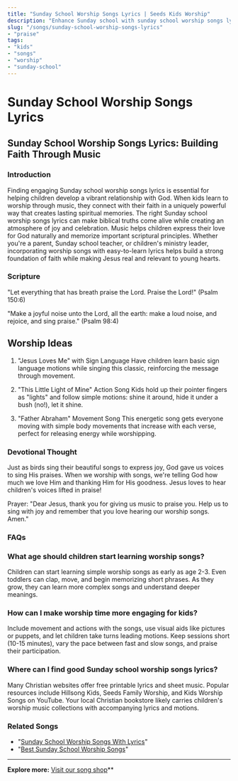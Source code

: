 ```yaml
---
title: "Sunday School Worship Songs Lyrics | Seeds Kids Worship"
description: "Enhance Sunday school with sunday school worship songs lyrics that teach faith through music. Educational worship resources for children."
slug: "/songs/sunday-school-worship-songs-lyrics"
- "praise"
tags:
- "kids"
- "songs"
- "worship"
- "sunday-school"
---
```


# Sunday School Worship Songs Lyrics

## Sunday School Worship Songs Lyrics: Building Faith Through Music

### Introduction
Finding engaging Sunday school worship songs lyrics is essential for helping children develop a vibrant relationship with God. When kids learn to worship through music, they connect with their faith in a uniquely powerful way that creates lasting spiritual memories. The right Sunday school worship songs lyrics can make biblical truths come alive while creating an atmosphere of joy and celebration. Music helps children express their love for God naturally and memorize important scriptural principles. Whether you're a parent, Sunday school teacher, or children's ministry leader, incorporating worship songs with easy-to-learn lyrics helps build a strong foundation of faith while making Jesus real and relevant to young hearts.

### Scripture
"Let everything that has breath praise the Lord. Praise the Lord!" (Psalm 150:6)

"Make a joyful noise unto the Lord, all the earth: make a loud noise, and rejoice, and sing praise." (Psalm 98:4)

## Worship Ideas
1. "Jesus Loves Me" with Sign Language
Have children learn basic sign language motions while singing this classic, reinforcing the message through movement.

2. "This Little Light of Mine" Action Song
Kids hold up their pointer fingers as "lights" and follow simple motions: shine it around, hide it under a bush (no!), let it shine.

3. "Father Abraham" Movement Song
This energetic song gets everyone moving with simple body movements that increase with each verse, perfect for releasing energy while worshipping.

### Devotional Thought
Just as birds sing their beautiful songs to express joy, God gave us voices to sing His praises. When we worship with songs, we're telling God how much we love Him and thanking Him for His goodness. Jesus loves to hear children's voices lifted in praise!

Prayer: "Dear Jesus, thank you for giving us music to praise you. Help us to sing with joy and remember that you love hearing our worship songs. Amen."

### FAQs

### What age should children start learning worship songs?
Children can start learning simple worship songs as early as age 2-3. Even toddlers can clap, move, and begin memorizing short phrases. As they grow, they can learn more complex songs and understand deeper meanings.

### How can I make worship time more engaging for kids?
Include movement and actions with the songs, use visual aids like pictures or puppets, and let children take turns leading motions. Keep sessions short (10-15 minutes), vary the pace between fast and slow songs, and praise their participation.

### Where can I find good Sunday school worship songs lyrics?
Many Christian websites offer free printable lyrics and sheet music. Popular resources include Hillsong Kids, Seeds Family Worship, and Kids Worship Songs on YouTube. Your local Christian bookstore likely carries children's worship music collections with accompanying lyrics and motions.

### Related Songs

- "[Sunday School Worship Songs With Lyrics](/songs/sunday-school-worship-songs-with-lyrics/)"
- "[Best Sunday School Worship Songs](/songs/best-sunday-school-worship-songs/)"

---

**Explore more:** [Visit our song shop](https://seedskidsworship.com/shop)**

<!-- Schema Markup -->
<script type="application/ld+json">
{
  "@context": "https://schema.org",
  "@type": "MusicRecording",
  "name": "Sunday School Worship Songs Lyrics",
  "byArtist": {
    "@type": "MusicGroup",
    "name": "Seeds Kids Worship"
  },
  "isFamilyFriendly": true,
  "url": "https://seedskidsworship.com/songs/sunday-school-worship-songs-lyrics/"
}
</script>